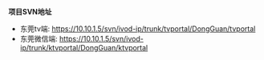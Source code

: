 **项目SVN地址**

- 东莞tv端:   https://10.10.1.5/svn/ivod-ip/trunk/tvportal/DongGuan/tvportal
-  东莞微信端: https://10.10.1.5/svn/ivod-ip/trunk/ktvportal/DongGuan/ktvportal